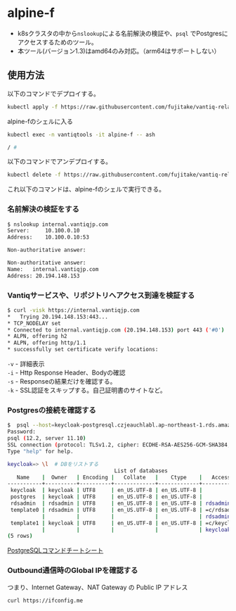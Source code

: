 # alpine-f
- k8sクラスタの中から`nslookup`による名前解決の検証や、`psql` でPostgresにアクセスするためのツール。
- 本ツール(バージョン1.3)はamd64のみ対応。（arm64はサポートしない）

## 使用方法
以下のコマンドでデプロイする。
```sh
kubectl apply -f https://raw.githubusercontent.com/fujitake/vantiq-related/main/vantiq-platform-operations/conf/tools/alpine-f.yaml
```

alpine-fのシェルに入る
```sh
kubectl exec -n vantiqtools -it alpine-f -- ash

/ #
```

以下のコマンドでアンデプロイする。
```sh
kubectl delete -f https://raw.githubusercontent.com/fujitake/vantiq-related/main/vantiq-platform-operations/conf/tools/alpine-f.yaml
```

これ以下のコマンドは、alpine-fのシェルで実行できる。

### 名前解決の検証をする

```sh
$ nslookup internal.vantiqjp.com
Server:		10.100.0.10
Address:	10.100.0.10:53

Non-authoritative answer:

Non-authoritative answer:
Name:	internal.vantiqjp.com
Address: 20.194.148.153
```

### Vantiqサービスや、リポジトリへアクセス到達を検証する

```sh
$ curl -visk https://internal.vantiqjp.com
*   Trying 20.194.148.153:443...
* TCP_NODELAY set
* Connected to internal.vantiqjp.com (20.194.148.153) port 443 ('#0')
* ALPN, offering h2
* ALPN, offering http/1.1
* successfully set certificate verify locations:
```
`-v` - 詳細表示  
`-i` - Http Response Header、Bodyの確認  
`-s` - Responseの結果だけを確認する。  
`-k` - SSL認証をスキップする。自己証明書のサイトなど。  



### Postgresの接続を確認する

```sh
$  psql --host=keycloak-postgresql.czjeauchlabl.ap-northeast-1.rds.amazonaws.com --username=keycloak --password --dbname=keycloak
Password:
psql (12.2, server 11.10)
SSL connection (protocol: TLSv1.2, cipher: ECDHE-RSA-AES256-GCM-SHA384, bits: 256, compression: off)
Type "help" for help.

keycloak=> \l  # DBをリストする
                                  List of databases
   Name    |  Owner   | Encoding |   Collate   |    Ctype    |   Access privileges   
-----------+----------+----------+-------------+-------------+-----------------------
 keycloak  | keycloak | UTF8     | en_US.UTF-8 | en_US.UTF-8 |
 postgres  | keycloak | UTF8     | en_US.UTF-8 | en_US.UTF-8 |
 rdsadmin  | rdsadmin | UTF8     | en_US.UTF-8 | en_US.UTF-8 | rdsadmin=CTc/rdsadmin
 template0 | rdsadmin | UTF8     | en_US.UTF-8 | en_US.UTF-8 | =c/rdsadmin          +
           |          |          |             |             | rdsadmin=CTc/rdsadmin
 template1 | keycloak | UTF8     | en_US.UTF-8 | en_US.UTF-8 | =c/keycloak          +
           |          |          |             |             | keycloak=CTc/keycloak
(5 rows)
```
[PostgreSQLコマンドチートシート](https://qiita.com/Shitimi_613/items/bcd6a7f4134e6a8f0621)


### Outbound通信時のGlobal IPを確認する
つまり、Internet Gateway、NAT Gateway の Public IP アドレス
```sh
curl https://ifconfig.me
```

